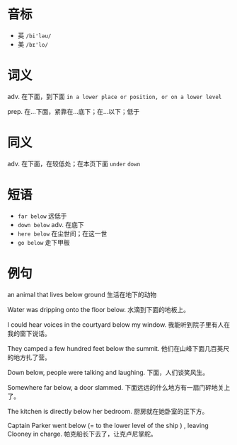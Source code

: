 # 音标

- 英 `/bi'ləu/`
- 美 `/bɪ'lo/`

# 词义

adv. 在下面，到下面
`in a lower place or position, or on a lower level`

prep. 在…下面，紧靠在…底下；在…以下；低于


# 同义

adv. 在下面，在较低处；在本页下面
`under` `down`

# 短语

- `far below` 远低于
- `down below` adv. 在底下
- `here below` 在尘世间；在这一世
- `go below` 走下甲板

# 例句

an animal that lives below ground
生活在地下的动物

Water was dripping onto the floor below.
水滴到下面的地板上。

I could hear voices in the courtyard below my window.
我能听到院子里有人在我的窗下说话。

They camped a few hundred feet below the summit.
他们在山峰下面几百英尺的地方扎了营。

Down below, people were talking and laughing.
下面，人们谈笑风生。

Somewhere far below, a door slammed.
下面远远的什么地方有一扇门砰地关上了。

The kitchen is directly below her bedroom.
厨房就在她卧室的正下方。

Captain Parker went below (=  to the lower level of the ship  ) , leaving Clooney in charge.
帕克船长下去了，让克卢尼掌舵。


